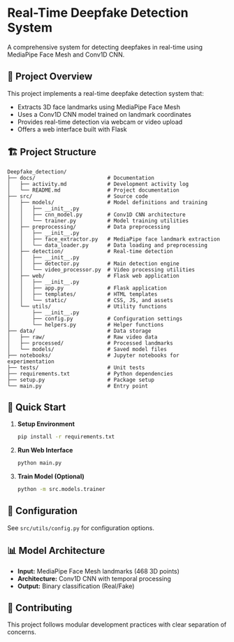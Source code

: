 # Real-Time Deepfake Detection System

A comprehensive system for detecting deepfakes in real-time using MediaPipe Face Mesh and Conv1D CNN.

## 🎯 Project Overview

This project implements a real-time deepfake detection system that:

- Extracts 3D face landmarks using MediaPipe Face Mesh
- Uses a Conv1D CNN model trained on landmark coordinates
- Provides real-time detection via webcam or video upload
- Offers a web interface built with Flask

## 🏗️ Project Structure

```
Deepfake_detection/
├── docs/                       # Documentation
│   ├── activity.md             # Development activity log
│   └── README.md               # Project documentation
├── src/                        # Source code
│   ├── models/                 # Model definitions and training
│   │   ├── __init__.py
│   │   ├── cnn_model.py        # Conv1D CNN architecture
│   │   └── trainer.py          # Model training utilities
│   ├── preprocessing/          # Data preprocessing
│   │   ├── __init__.py
│   │   ├── face_extractor.py   # MediaPipe face landmark extraction
│   │   └── data_loader.py      # Data loading and preprocessing
│   ├── detection/              # Real-time detection
│   │   ├── __init__.py
│   │   ├── detector.py         # Main detection engine
│   │   └── video_processor.py  # Video processing utilities
│   ├── web/                    # Flask web application
│   │   ├── __init__.py
│   │   ├── app.py              # Flask application
│   │   ├── templates/          # HTML templates
│   │   └── static/             # CSS, JS, and assets
│   └── utils/                  # Utility functions
│       ├── __init__.py
│       ├── config.py           # Configuration settings
│       └── helpers.py          # Helper functions
├── data/                       # Data storage
│   ├── raw/                    # Raw video data
│   ├── processed/              # Processed landmarks
│   └── models/                 # Saved model files
├── notebooks/                  # Jupyter notebooks for experimentation
├── tests/                      # Unit tests
├── requirements.txt            # Python dependencies
├── setup.py                    # Package setup
└── main.py                     # Entry point
```

## 🚀 Quick Start

1. **Setup Environment**

   ```bash
   pip install -r requirements.txt
   ```

2. **Run Web Interface**

   ```bash
   python main.py
   ```

3. **Train Model (Optional)**
   ```bash
   python -m src.models.trainer
   ```

## 🔧 Configuration

See `src/utils/config.py` for configuration options.

## 📊 Model Architecture

- **Input:** MediaPipe Face Mesh landmarks (468 3D points)
- **Architecture:** Conv1D CNN with temporal processing
- **Output:** Binary classification (Real/Fake)

## 🤝 Contributing

This project follows modular development practices with clear separation of concerns.
